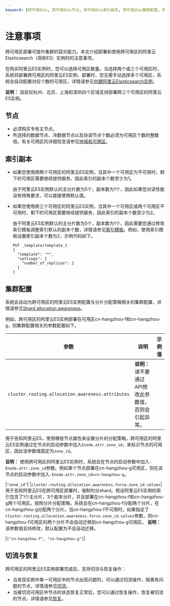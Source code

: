 ```yaml
---
keyword: [跨可用区es, 跨可用区es节点, 跨可用区es索引副本, 跨可用区es集群配置, 跨可用区es切流, 跨可用区es恢复]
---
```


# 注意事项

跨可用区部署可提升集群的容灾能力。本文介绍部署和使用跨可用区的阿里云Elasticsearch（简称ES）实例时的注意事项。

在购买阿里云ES实例时，您可以选择可用区数量。当选择两个或三个可用区时，系统将部署跨可用区的阿里云ES实例。部署时，您无需手动选择多个可用区，系统会自动配置对应个数的可用区，详情请参见[创建阿里云Elasticsearch实例](/cn.zh-CN/Elasticsearch/快速入门/步骤一：创建实例/创建阿里云Elasticsearch实例.md)。

**说明：** 目前仅杭州、北京、上海和深圳四个区域支持部署跨三个可用区的阿里云ES实例。

## 节点

-   必须购买专有主节点。
-   所选择的数据节点、冷数据节点以及协调节点个数必须为可用区个数的整数倍。有关可用区的详细信息请参见[地域和可用区](/cn.zh-CN/Elasticsearch/快速入门/步骤一：创建实例/购买页面参数（商业版）.md)。

## 索引副本

-   如果您使用跨两个可用区的阿里云ES实例，当其中一个可用区为不可用时，剩下的可用区需要继续提供服务，因此索引的副本个数至少为1。

    由于阿里云ES实例默认的主分片数为5个，副本数为1个，因此如果您对读性能没有特殊要求，可以直接使用默认值。

-   如果您使用跨三个可用区的阿里云ES实例，当其中一个可用区或两个可用区不可用时，剩下的可用区需要继续提供服务，因此索引的副本个数至少为2。

    由于阿里云ES实例默认的主分片数为5个，副本数为1个，因此需要您通过修改索引模板调整索引默认的副本个数，详情请参见[索引模板](https://www.elastic.co/guide/en/elasticsearch/reference/5.5/indices-templates.html)。例如，使用索引模板设置索引副本个数为2，示例代码如下。

    ```
    PUT _template/template_1
    {
      "template": "*",
      "settings": {
        "number_of_replicas": 2
      }
    }                                
    ```


## 集群配置

系统会自动为跨可用区的阿里云ES实例配置与分片分配策略相关的集群配置，详情请参见[Shard allocation awareness](https://www.elastic.co/guide/en/elasticsearch/reference/master/allocation-awareness.html)。

例如，跨可用区的阿里云ES实例部署在可用区cn-hangzhou-f和cn-hangzhou-g，则集群配置相关的参数配置如下。

|参数|说明|示例值|
|--|--|---|
|`cluster.routing.allocation.awareness.attributes`|**说明：** 请不要通过API修改此参数值，否则会引起异常。

 用于告知阿里云ES，使用哪些节点属性来设置分片的分配策略。跨可用区的阿里云ES实例通过在节点的启动参数中加入`Enode.attr.zone_id`，来标识节点的可用区，因此该参数值固定为`zone_id`。

**说明：** 使用跨可用区的阿里云ES实例时，系统会在节点的启动参数中加入`-Enode.attr.zone_id`参数。例如某个节点部署在cn-hangzhou-g可用区，则在该节点的启动参数中加入`-Enode.attr.zone_id=cn-hangzhou-g`。

|`"zone_id"`|
|`cluster.routing.allocation.awareness.force.zone_id.values`|用于告知阿里云ES在跨可用区部署时，强制均分shard。假设阿里云ES实例的索引包含了1个主分片，3个副本分片，并且部署在cn-hangzhou-f和cn-hangzhou-g两个可用区。按照分片分配策略，系统会在cn-hangzhou-f分配两个分片，在cn-hangzhou-g分配两个分片。当cn-hangzhou-f不可用时，如果指定了`cluster.routing.allocation.awareness.force.zone_id.values`参数，则cn-hangzhou-f可用区的两个分片不会自动迁移到cn-hangzhou-g可用区。 **说明：** 该参数值支持修改，默认配置为不会自动迁移。

|`["cn-hangzhou-f", "cn-hangzhou-g"]`|

## 切流与恢复

跨可用区的阿里云ES实例部署完成后，支持切流与恢复操作：

-   当发现实例中某一可用区中的节点出现问题时，可以通过切流操作，隔离有问题的节点，详情请参见[切流](/cn.zh-CN/Elasticsearch/跨可用区实例部署说明/切流.md)。
-   当被切流可用区中节点的状态恢复正常后，您可以通过恢复操作，恢复被切流的节点，详情请参见[恢复](/cn.zh-CN/Elasticsearch/跨可用区实例部署说明/恢复.md)。

